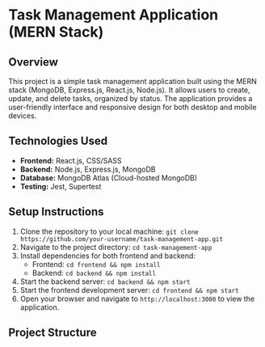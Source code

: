 # Task Management Application (MERN Stack)

## Overview
This project is a simple task management application built using the MERN stack (MongoDB, Express.js, React.js, Node.js). It allows users to create, update, and delete tasks, organized by status. The application provides a user-friendly interface and responsive design for both desktop and mobile devices.

## Technologies Used
- **Frontend:** React.js, CSS/SASS
- **Backend:** Node.js, Express.js, MongoDB
- **Database:** MongoDB Atlas (Cloud-hosted MongoDB)
- **Testing:** Jest, Supertest

## Setup Instructions
1. Clone the repository to your local machine: `git clone https://github.com/your-username/task-management-app.git`
2. Navigate to the project directory: `cd task-management-app`
3. Install dependencies for both frontend and backend:
   - Frontend: `cd frontend && npm install`
   - Backend: `cd backend && npm install`
4. Start the backend server: `cd backend && npm start`
5. Start the frontend development server: `cd frontend && npm start`
6. Open your browser and navigate to `http://localhost:3000` to view the application.

## Project Structure
